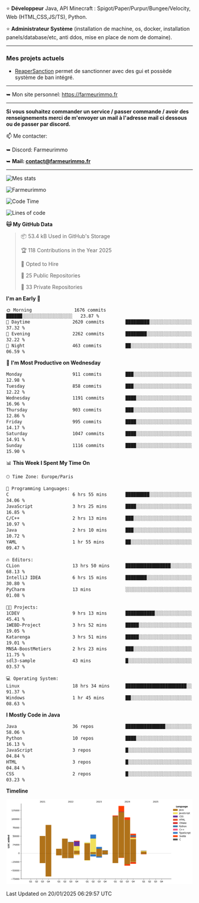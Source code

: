 ⭐ **Développeur** Java, API Minecraft : Spigot/Paper/Purpur/Bungee/Velocity, Web (HTML,CSS,JS/TS), Python.

⭐ **Administrateur Système** (installation de machine, os, docker, installation panels/database/etc, anti ddos, mise en place de nom de domaine).

---

### Mes projets actuels
- [ReaperSanction](https://www.spigotmc.org/resources/reapersanction.89580/) permet de sanctionner avec des gui et possède système de ban intégré.

---

➥ Mon site personnel: https://farmeurimmo.fr

---

**Si vous souhaitez commander un service / passer commande / avoir des renseignements merci de m'envoyer un mail à l'adresse mail ci dessous ou de passer par discord.**

📫 Me contacter:
 
   ➥ Discord: Farmeurimmo
   
   ➥ **Mail: contact@farmeurimmo.fr**

---

![Mes stats](https://github-readme-stats.farmeurimmo.fr/api?username=Farmeurimmo&count_private=true&show_icons=true&theme=radical)

<img src="https://komarev.com/ghpvc/?username=Farmeurimmo" alt="Farmeurimmo" />

<!--START_SECTION:waka-->
![Code Time](http://img.shields.io/badge/Code%20Time-1%2C781%20hrs%2040%20mins-blue)

![Lines of code](https://img.shields.io/badge/From%20Hello%20World%20I%27ve%20Written-787.7%20thousand%20lines%20of%20code-blue)

**🐱 My GitHub Data** 

> 📦 53.4 kB Used in GitHub's Storage 
 > 
> 🏆 118 Contributions in the Year 2025
 > 
> 💼 Opted to Hire
 > 
> 📜 25 Public Repositories 
 > 
> 🔑 33 Private Repositories 
 > 
**I'm an Early 🐤** 

```text
🌞 Morning                1676 commits        ██████░░░░░░░░░░░░░░░░░░░   23.87 % 
🌆 Daytime                2620 commits        █████████░░░░░░░░░░░░░░░░   37.32 % 
🌃 Evening                2262 commits        ████████░░░░░░░░░░░░░░░░░   32.22 % 
🌙 Night                  463 commits         ██░░░░░░░░░░░░░░░░░░░░░░░   06.59 % 
```
📅 **I'm Most Productive on Wednesday** 

```text
Monday                   911 commits         ███░░░░░░░░░░░░░░░░░░░░░░   12.98 % 
Tuesday                  858 commits         ███░░░░░░░░░░░░░░░░░░░░░░   12.22 % 
Wednesday                1191 commits        ████░░░░░░░░░░░░░░░░░░░░░   16.96 % 
Thursday                 903 commits         ███░░░░░░░░░░░░░░░░░░░░░░   12.86 % 
Friday                   995 commits         ████░░░░░░░░░░░░░░░░░░░░░   14.17 % 
Saturday                 1047 commits        ████░░░░░░░░░░░░░░░░░░░░░   14.91 % 
Sunday                   1116 commits        ████░░░░░░░░░░░░░░░░░░░░░   15.90 % 
```


📊 **This Week I Spent My Time On** 

```text
🕑︎ Time Zone: Europe/Paris

💬 Programming Languages: 
C                        6 hrs 55 mins       █████████░░░░░░░░░░░░░░░░   34.06 % 
JavaScript               3 hrs 25 mins       ████░░░░░░░░░░░░░░░░░░░░░   16.85 % 
C/C++                    2 hrs 13 mins       ███░░░░░░░░░░░░░░░░░░░░░░   10.97 % 
Java                     2 hrs 10 mins       ███░░░░░░░░░░░░░░░░░░░░░░   10.72 % 
YAML                     1 hr 55 mins        ██░░░░░░░░░░░░░░░░░░░░░░░   09.47 % 

🔥 Editors: 
CLion                    13 hrs 50 mins      █████████████████░░░░░░░░   68.13 % 
IntelliJ IDEA            6 hrs 15 mins       ████████░░░░░░░░░░░░░░░░░   30.80 % 
PyCharm                  13 mins             ░░░░░░░░░░░░░░░░░░░░░░░░░   01.08 % 

🐱‍💻 Projects: 
1CDEV                    9 hrs 13 mins       ███████████░░░░░░░░░░░░░░   45.41 % 
1WEBD-Project            3 hrs 52 mins       █████░░░░░░░░░░░░░░░░░░░░   19.05 % 
Katarenga                3 hrs 51 mins       █████░░░░░░░░░░░░░░░░░░░░   19.01 % 
MNSA-BoostMetiers        2 hrs 23 mins       ███░░░░░░░░░░░░░░░░░░░░░░   11.75 % 
sdl3-sample              43 mins             █░░░░░░░░░░░░░░░░░░░░░░░░   03.57 % 

💻 Operating System: 
Linux                    18 hrs 34 mins      ███████████████████████░░   91.37 % 
Windows                  1 hr 45 mins        ██░░░░░░░░░░░░░░░░░░░░░░░   08.63 % 
```

**I Mostly Code in Java** 

```text
Java                     36 repos            ███████████████░░░░░░░░░░   58.06 % 
Python                   10 repos            ████░░░░░░░░░░░░░░░░░░░░░   16.13 % 
JavaScript               3 repos             █░░░░░░░░░░░░░░░░░░░░░░░░   04.84 % 
HTML                     3 repos             █░░░░░░░░░░░░░░░░░░░░░░░░   04.84 % 
CSS                      2 repos             █░░░░░░░░░░░░░░░░░░░░░░░░   03.23 % 
```



**Timeline**

![Lines of Code chart](https://raw.githubusercontent.com/Farmeurimmo/Farmeurimmo/main/assets/bar_graph.png)


 Last Updated on 20/01/2025 06:29:57 UTC
<!--END_SECTION:waka-->
